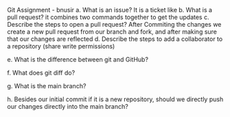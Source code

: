 Git Assignment - bnusir
a. What is an issue?
It is a ticket like
b. What is a pull request?
it combines two commands together to get the updates
c. Describe the steps to open a pull request?
After Commiting the changes we create a new pull request from our branch and fork, and after making sure that our changes are reflected
d. Describe the steps to add a collaborator to a repository (share write permissions)

e. What is the difference between git and GitHub?

f. What does git diff do?

g. What is the main branch?

h. Besides our initial commit if it is a new repository, should we directly push our changes directly into the main branch?
